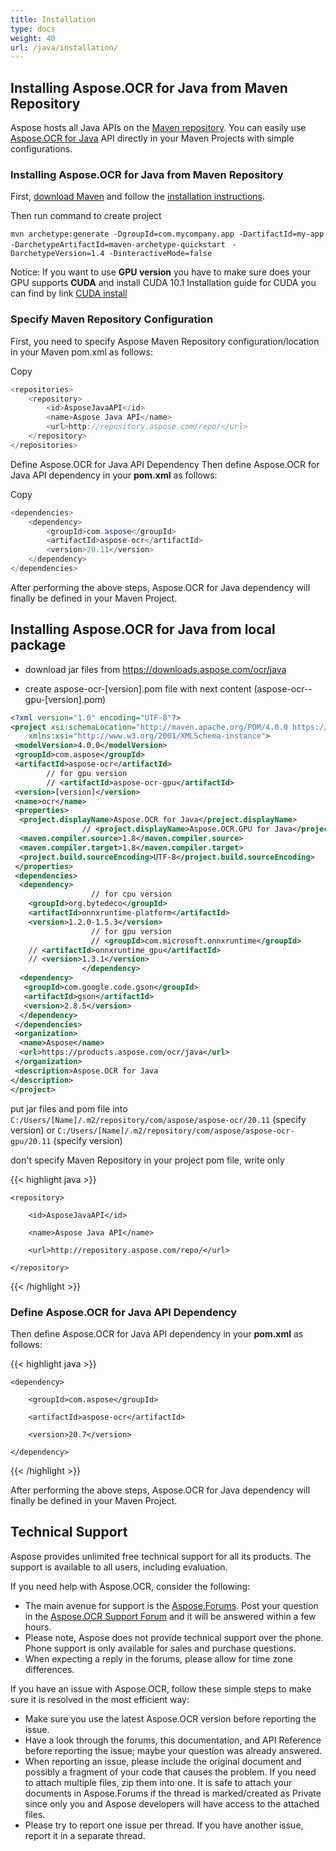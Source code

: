 ```yaml
---
title: Installation
type: docs
weight: 40
url: /java/installation/
---
```


## **Installing Aspose.OCR for Java from Maven Repository**

Aspose hosts all Java APIs on the [Maven repository](https://repository.aspose.com/webapp/#/artifacts/browse/tree/General/repo/com/aspose). You can easily use [Aspose.OCR for Java](https://repository.aspose.com/webapp/#/artifacts/browse/tree/General/repo/com/aspose/aspose-ocr) API directly in your Maven Projects with simple configurations.

### **Installing Aspose.OCR for Java from Maven Repository**
 
First, [download Maven](https://maven.apache.org/download.cgi) and follow the [installation instructions](https://maven.apache.org/install.html).

Then run command to create project

`mvn archetype:generate -DgroupId=com.mycompany.app -DartifactId=my-app -DarchetypeArtifactId=maven-archetype-quickstart `
`-DarchetypeVersion=1.4 -DinteractiveMode=false`

Notice: If you want to use **GPU version** you have to make sure does your GPU supports **CUDA** and install CUDA 10.1
Installation guide for CUDA you can find by link [CUDA install](https://docs.nvidia.com/cuda/cuda-installation-guide-microsoft-windows/index.html)

### **Specify Maven Repository Configuration**

First, you need to specify Aspose Maven Repository configuration/location in your Maven pom.xml as follows:

Copy 

```java
<repositories>
    <repository>
        <id>AsposeJavaAPI</id>
        <name>Aspose Java API</name>
        <url>http://repository.aspose.com/repo/</url>
    </repository>
</repositories>
```

Define Aspose.OCR for Java API Dependency
Then define Aspose.OCR for Java API dependency in your **pom.xml** as follows:

Copy 

```java
<dependencies>
    <dependency>
        <groupId>com.aspose</groupId>
        <artifactId>aspose-ocr</artifactId>
        <version>20.11</version>
    </dependency>
</dependencies>
```

After performing the above steps, Aspose.OCR for Java dependency will finally be defined in your Maven Project.


## **Installing Aspose.OCR for Java from local package**

 - download jar files from https://downloads.aspose.com/ocr/java

 - create aspose-ocr-[version].pom file with next content (aspose-ocr--gpu-[version].pom)

```xml
<?xml version="1.0" encoding="UTF-8"?>
<project xsi:schemaLocation="http://maven.apache.org/POM/4.0.0 https://maven.apache.org/xsd/maven-4.0.0.xsd" xmlns="http://maven.apache.org/POM/4.0.0"
    xmlns:xsi="http://www.w3.org/2001/XMLSchema-instance">
 <modelVersion>4.0.0</modelVersion>
 <groupId>com.aspose</groupId>
 <artifactId>aspose-ocr</artifactId>
        // for gpu version
        // <artifactId>aspose-ocr-gpu</artifactId>
 <version>[version]</version>
 <name>ocr</name>
 <properties>
  <project.displayName>Aspose.OCR for Java</project.displayName>
                // <project.displayName>Aspose.OCR.GPU for Java</project.displayName>
  <maven.compiler.source>1.8</maven.compiler.source>
  <maven.compiler.target>1.8</maven.compiler.target>
  <project.build.sourceEncoding>UTF-8</project.build.sourceEncoding>
 </properties>
 <dependencies>
  <dependency>
                  // for cpu version
    <groupId>org.bytedeco</groupId>
    <artifactId>onnxruntime-platform</artifactId>
    <version>1.2.0-1.5.3</version> 
                  // for gpu version
                  // <groupId>com.microsoft.onnxruntime</groupId>
    // <artifactId>onnxruntime_gpu</artifactId>
    // <version>1.3.1</version>
                </dependency>
  <dependency>
   <groupId>com.google.code.gson</groupId>
   <artifactId>gson</artifactId>
   <version>2.8.5</version>
  </dependency>
 </dependencies>
 <organization>
  <name>Aspose</name>
  <url>https://products.aspose.com/ocr/java</url>
 </organization>
 <description>Aspose.OCR for Java
</description>
</project>
```

put jar files and pom file into `C:/Users/[Name]/.m2/repository/com/aspose/aspose-ocr/20.11` (specify version)
or `C:/Users/[Name]/.m2/repository/com/aspose/aspose-ocr-gpu/20.11` (specify version)

don't specify Maven Repository in your project pom file, write only <dependencies>








{{< highlight java >}}

 <repositories>

    <repository>

        <id>AsposeJavaAPI</id>

        <name>Aspose Java API</name>

        <url>http://repository.aspose.com/repo/</url>

    </repository>

</repositories>

{{< /highlight >}}

### **Define Aspose.OCR for Java API Dependency**

Then define Aspose.OCR for Java API dependency in your **pom.xml** as follows:

{{< highlight java >}}

 <dependencies>

    <dependency>

        <groupId>com.aspose</groupId>

        <artifactId>aspose-ocr</artifactId>

        <version>20.7</version>

    </dependency>

</dependencies>

{{< /highlight >}}

After performing the above steps, Aspose.OCR for Java dependency will finally be defined in your Maven Project.

## **Technical Support**

Aspose provides unlimited free technical support for all its products. The support is available to all users, including evaluation.

If you need help with Aspose.OCR, consider the following:

- The main avenue for support is the [Aspose.Forums](https://forum.aspose.com/). Post your question in the [Aspose.OCR Support Forum](https://forum.aspose.com/c/ocr) and it will be answered within a few hours.
- Please note, Aspose does not provide technical support over the phone. Phone support is only available for sales and purchase questions.
- When expecting a reply in the forums, please allow for time zone differences.

If you have an issue with Aspose.OCR, follow these simple steps to make sure it is resolved in the most efficient way:

- Make sure you use the latest Aspose.OCR version before reporting the issue.
- Have a look through the forums, this documentation, and API Reference before reporting the issue; maybe your question was already answered.
- When reporting an issue, please include the original document and possibly a fragment of your code that causes the problem. If you need to attach multiple files, zip them into one. It is safe to attach your documents in Aspose.Forums if the thread is marked/created as Private since only you and Aspose developers will have access to the attached files.
- Please try to report one issue per thread. If you have another issue, report it in a separate thread.
